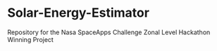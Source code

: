 # Solar-Energy-Estimator
Repository for the Nasa SpaceApps Challenge Zonal Level Hackathon Winning Project
